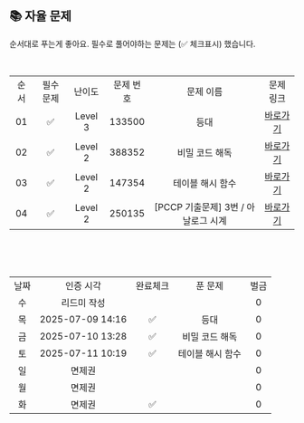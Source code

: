 
## 📚 자율 문제

순서대로 푸는게 좋아요.
필수로 풀어야하는 문제는 (✅ 체크표시) 했습니다.

<br/>
<table>
  <tr>
    <td align="center">순서</td>
    <td align="center">필수 문제</td>
    <td align="center">난이도</td>
    <td align="center">문제 번호</td>
    <td align="center">문제 이름</td>
    <td align="center">문제 링크</td>
  </tr>
    <tr>
  <td align="center">01</td>
   <td align="center">✅</td>
    <td align="center">Level 3</td>
    <td align="center">133500</td>
    <td align="center">등대</td>
    <td align="center"><a href="https://school.programmers.co.kr/learn/courses/30/lessons/133500">바로가기</a></td>
  </tr>
      <tr>
    <td align="center">02</td>
    <td align="center">✅</td>
    <td align="center">Level 2</td>
    <td align="center">388352</td>
    <td align="center">비밀 코드 해독</td>
    <td align="center"><a href="https://school.programmers.co.kr/learn/courses/30/lessons/388352">바로가기</a></td>
  </tr>
  <tr>
    <td align="center">03</td>
    <td align="center">✅</td>
    <td align="center">Level 2</td>
    <td align="center">147354</td>
    <td align="center">테이블 해시 함수</td>
    <td align="center"><a href="https://school.programmers.co.kr/learn/courses/30/lessons/147354">바로가기</a></td>
  </tr>
  <td align="center">04</td>
   <td align="center">✅</td>
    <td align="center">Level 2</td>
    <td align="center">250135</td>
    <td align="center">[PCCP 기출문제] 3번 / 아날로그 시계</td>
    <td align="center"><a href="https://school.programmers.co.kr/learn/courses/30/lessons/250135">바로가기</a></td>
  </tr>
</table>
<br/><br/>


<br>

<table>
  <tr>
    <td align="center">날짜</td>
    <td align="center">인증 시각</td>
    <td align="center">완료체크</td>
    <td align="center">푼 문제</td>
    <td align="center">벌금</td>
  </tr>
  <tr>
    <td align="center">수</td>
    <td align="center">리드미 작성</td>
    <td align="center"></td>
    <td align="center"></td>
    <td align="center">0</td>
  </tr>
  <tr>
    <td align="center">목</td>
    <td align="center">2025-07-09 14:16</td>
    <td align="center">✅</td>
    <td align="center">등대</td>
    <td align="center">0</td>
  </tr>
  <tr>
    <td align="center">금</td>
    <td align="center">2025-07-10 13:28</td>
    <td align="center">✅</td>
    <td align="center">비밀 코드 해독</td>
    <td align="center">0</td>
  </tr>
  <tr>
    <td align="center">토</td>
    <td align="center">2025-07-11 10:19</td>
    <td align="center">✅</td>
    <td align="center">테이블 해시 함수</td>
    <td align="center">0</td>
  </tr>
    <tr>
    <td align="center">일</td>
    <td align="center">면제권</td>
    <td align="center"></td>
    <td align="center"></td>
    <td align="center">0</td>
  </tr>
  <tr>
    <td align="center">월</td>
    <td align="center">면제권</td>
    <td align="center"></td>
    <td align="center"></td>
    <td align="center">0</td>
  </tr>
  <tr>
    <td align="center">화</td>
    <td align="center">면제권</td>
    <td align="center">✅</td>
    <td align="center"></td>
    <td align="center">0</td>
  </tr>
</table>
